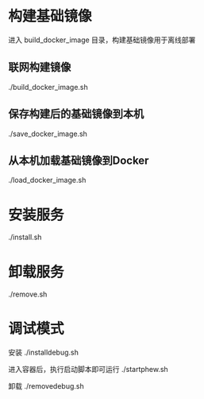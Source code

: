 # 构建基础镜像
进入 build_docker_image 目录，构建基础镜像用于离线部署

## 联网构建镜像
./build_docker_image.sh

## 保存构建后的基础镜像到本机
./save_docker_image.sh

## 从本机加载基础镜像到Docker
./load_docker_image.sh


# 安装服务
./install.sh

# 卸载服务
./remove.sh

# 调试模式

安装
./installdebug.sh

进入容器后，执行启动脚本即可运行
./startphew.sh

卸载
./removedebug.sh
